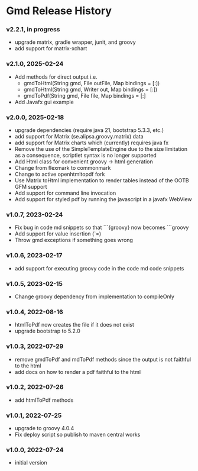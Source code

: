 # Gmd Release History

### v2.2.1, in progress
- upgrade matrix, gradle wrapper, junit, and groovy
- add support for matrix-xchart

### v2.1.0, 2025-02-24
- Add methods for direct output i.e. 
  - gmdToHtml(String gmd, File outFile, Map bindings = [:])
  - gmdToHtml(String gmd, Writer out, Map bindings = [:])
  - gmdToPdf(String gmd, File file, Map bindings = [:]
- Add Javafx gui example

### v2.0.0, 2025-02-18
- upgrade dependencies (require java 21, bootstrap 5.3.3, etc.)
- add support for Matrix (se.alipsa.groovy.matrix) data
- add support for Matrix charts which (currently) requires java fx
- Remove the use of the SimpleTemplateEngine due to the size limitation
  as a consequence, scriptlet syntax is no longer supported
- Add Html class for convenient groovy -> html generation
- Change from flexmark to commonmark
- Change to active openhtmltopdf fork
- Use Matrix toHtml implementation to render tables instead of the OOTB GFM support
- Add support for command line invocation
- Add support for styled pdf by running the javascript in a javafx WebView

### v1.0.7, 2023-02-24
- Fix bug in code md snippets so that \```{groovy} now becomes \```groovy
- Add support for value insertion (`=)
- Throw gmd exceptions if something goes wrong

### v1.0.6, 2023-02-17
- add support for executing groovy code in the code md code snippets

### v1.0.5, 2023-02-15
- Change groovy dependency from implementation to compileOnly

### v1.0.4, 2022-08-16
- htmlToPdf now creates the file if it does not exist
- upgrade bootstrap to 5.2.0

### v1.0.3, 2022-07-29
- remove gmdToPdf and mdToPdf methods since the output is not faithful to the html
- add docs on how to render a pdf faithful to the html

### v1.0.2, 2022-07-26
- add htmlToPdf methods

### v1.0.1, 2022-07-25
- upgrade to groovy 4.0.4
- Fix deploy script so publish to maven central works

### v1.0.0, 2022-07-24
- initial version